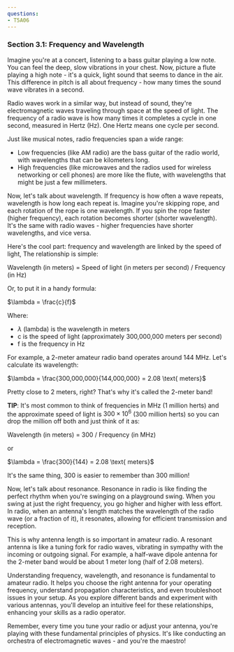 ```yaml
---
questions:
- T5A06
---
```


### Section 3.1: Frequency and Wavelength

Imagine you're at a concert, listening to a bass guitar playing a low note. You can feel the deep, slow vibrations in your chest. Now, picture a flute playing a high note - it's a quick, light sound that seems to dance in the air. This difference in pitch is all about frequency - how many times the sound wave vibrates in a second.

Radio waves work in a similar way, but instead of sound, they're electromagnetic waves traveling through space at the speed of light. The frequency of a radio wave is how many times it completes a cycle in one second, measured in Hertz (Hz). One Hertz means one cycle per second.

Just like musical notes, radio frequencies span a wide range:

- Low frequencies (like AM radio) are the bass guitar of the radio world, with wavelengths that can be kilometers long.
- High frequencies (like microwaves and the radios used for wireless networking or cell phones) are more like the flute, with wavelengths that might be just a few millimeters.

Now, let's talk about wavelength. If frequency is how often a wave repeats, wavelength is how long each repeat is. Imagine you're skipping rope, and each rotation of the rope is one wavelength. If you spin the rope faster (higher frequency), each rotation becomes shorter (shorter wavelength). It's the same with radio waves - higher frequencies have shorter wavelengths, and vice versa.

Here's the cool part: frequency and wavelength are linked by the speed of light, The relationship is simple:

Wavelength (in meters) = Speed of light (in meters per second) / Frequency (in Hz)

Or, to put it in a handy formula:

$\lambda = \frac{c}{f}$

Where:
- $\lambda$ (lambda) is the wavelength in meters
- c is the speed of light (approximately 300,000,000 meters per second)
- f is the frequency in Hz

For example, a 2-meter amateur radio band operates around 144 MHz. Let's calculate its wavelength:

$\lambda = \frac{300,000,000}{144,000,000} = 2.08 \text{ meters}$

Pretty close to 2 meters, right? That's why it's called the 2-meter band!

**TIP**: It's most common to think of frequencies in MHz (1 million herts) and the approximate speed of light is $300\times10^6$ (300 million herts) so you can drop the million off both and just think of it as:

Wavelength (in meters) = 300 / Frequency (in MHz)

or

$\lambda = \frac{300}{144} = 2.08 \text{ meters}$

It's the same thing, 300 is easier to remember than 300 million!

Now, let's talk about resonance. Resonance in radio is like finding the perfect rhythm when you're swinging on a playground swing. When you swing at just the right frequency, you go higher and higher with less effort. In radio, when an antenna's length matches the wavelength of the radio wave (or a fraction of it), it resonates, allowing for efficient transmission and reception.

This is why antenna length is so important in amateur radio. A resonant antenna is like a tuning fork for radio waves, vibrating in sympathy with the incoming or outgoing signal. For example, a half-wave dipole antenna for the 2-meter band would be about 1 meter long (half of 2.08 meters).

Understanding frequency, wavelength, and resonance is fundamental to amateur radio. It helps you choose the right antenna for your operating frequency, understand propagation characteristics, and even troubleshoot issues in your setup. As you explore different bands and experiment with various antennas, you'll develop an intuitive feel for these relationships, enhancing your skills as a radio operator.

Remember, every time you tune your radio or adjust your antenna, you're playing with these fundamental principles of physics. It's like conducting an orchestra of electromagnetic waves - and you're the maestro!

